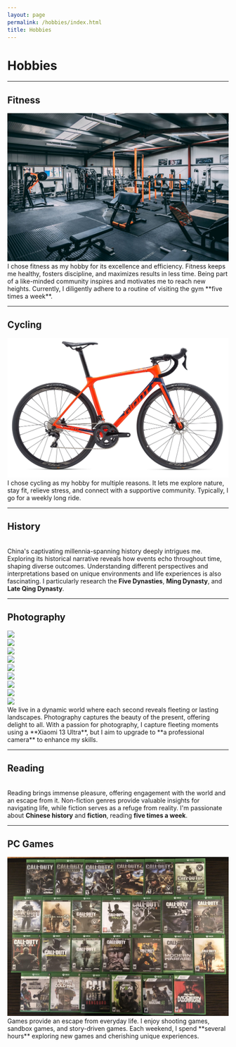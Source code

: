 ```yaml
---
layout: page
permalink: /hobbies/index.html
title: Hobbies
---
```


# Hobbies

<hr size="5" width="100%" color="#808080" align="center" noshade>

## Fitness
<div>
<img src="/images/fitness.jpg">
</div>
I chose fitness as my hobby for its excellence and efficiency. Fitness keeps me healthy, fosters discipline, and maximizes results in less time. Being part of a like-minded community inspires and motivates me to reach new heights. Currently, I diligently adhere to a routine of visiting the gym **five times a week**.

<hr size="5" width="100%" color="#808080" align="center" noshade>

## Cycling
<div>
<img src="/images/giant.jpg">
</div>
I chose cycling as my hobby for multiple reasons. It lets me explore nature, stay fit, relieve stress, and connect with a supportive community. Typically, I go for a weekly long ride.

<hr size="5" width="100%" color="#808080" align="center" noshade>

## History

<br>China's captivating millennia-spanning history deeply intrigues me. Exploring its historical narrative reveals how events echo throughout time, shaping diverse outcomes. Understanding different perspectives and interpretations based on unique environments and life experiences is also fascinating. I particularly research the **Five Dynasties**, **Ming Dynasty**, and **Late Qing Dynasty**.


<hr size="5" width="100%" color="#808080" align="center" noshade>

## Photography
<div class="box">
<div class="third">
<div><img src="/images/phone.jpg"></div>
<div><img src="/images/phtwo.jpg"></div>
<div><img src="/images/phthree.jpg"></div>
</div>
<div class="third">
<div><img src="/images/phfour.jpg"></div>
<div><img src="/images/phfive.jpg"></div>
<div><img src="/images/phsix.jpg"></div>
</div>
<div class="third">
<div><img src="/images/phseven.jpg"></div>
<div><img src="/images/pheight.jpg"></div>
<div><img src="/images/phnine.jpg"></div>
</div>
</div>
We live in a dynamic world where each second reveals fleeting or lasting landscapes. Photography captures the beauty of the present, offering delight to all. With a passion for photography, I capture fleeting moments using a **Xiaomi 13 Ultra**, but I aim to upgrade to **a professional camera** to enhance my skills.

<hr size="5" width="100%" color="#808080" align="center" noshade>

## Reading

<br>Reading brings immense pleasure, offering engagement with the world and an escape from it. Non-fiction genres provide valuable insights for navigating life, while fiction serves as a refuge from reality. I'm passionate about **Chinese history** and **fiction**, reading **five times a week**.

<hr size="5" width="100%" color="#808080" align="center" noshade>

## PC Games
<div>
<img src="/images/cod.jpg">
</div>
Games provide an escape from everyday life. I enjoy shooting games, sandbox games, and story-driven games. Each weekend, I spend **several hours** exploring new games and cherishing unique experiences.